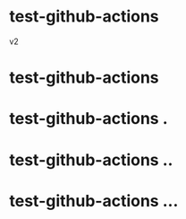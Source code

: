 # test-github-actions

v2

# test-github-actions
# test-github-actions .
# test-github-actions ..
# test-github-actions ...
